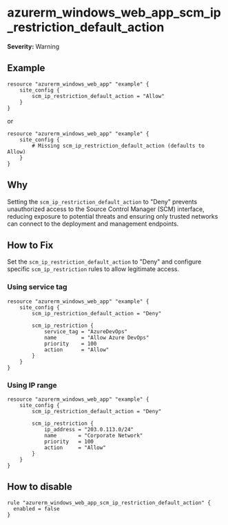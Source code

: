 # azurerm_windows_web_app_scm_ip_restriction_default_action

**Severity:** Warning


## Example

```hcl
resource "azurerm_windows_web_app" "example" {
    site_config {
        scm_ip_restriction_default_action = "Allow"
    }
}
```
or 
```hcl
resource "azurerm_windows_web_app" "example" {
    site_config {
        # Missing scm_ip_restriction_default_action (defaults to Allow)
    }
}
```

## Why

Setting the `scm_ip_restriction_default_action` to "Deny" prevents unauthorized access to the Source Control Manager (SCM) interface, reducing exposure to potential threats and ensuring only trusted networks can connect to the deployment and management endpoints.

## How to Fix

Set the `scm_ip_restriction_default_action` to "Deny" and configure specific `scm_ip_restriction` rules to allow legitimate access.

### Using service tag
```hcl
resource "azurerm_windows_web_app" "example" {
    site_config {
        scm_ip_restriction_default_action = "Deny"
        
        scm_ip_restriction {
            service_tag = "AzureDevOps"
            name        = "Allow Azure DevOps"
            priority    = 100
            action      = "Allow"
        }
    }
}
```

### Using IP range
```hcl
resource "azurerm_windows_web_app" "example" {
    site_config {
        scm_ip_restriction_default_action = "Deny"
        
        scm_ip_restriction {
            ip_address = "203.0.113.0/24"
            name       = "Corporate Network"
            priority   = 100
            action     = "Allow"
        }
    }
}
```


## How to disable

```hcl
rule "azurerm_windows_web_app_scm_ip_restriction_default_action" {
  enabled = false
}
```

